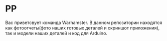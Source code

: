 # PP
Вас приветсвует команда Warhamster. В данном репозитории находятся как фотоотчеты(фото наших готовых деталей и скриншот приложения), так и модели наших деталей и код для Arduino.
